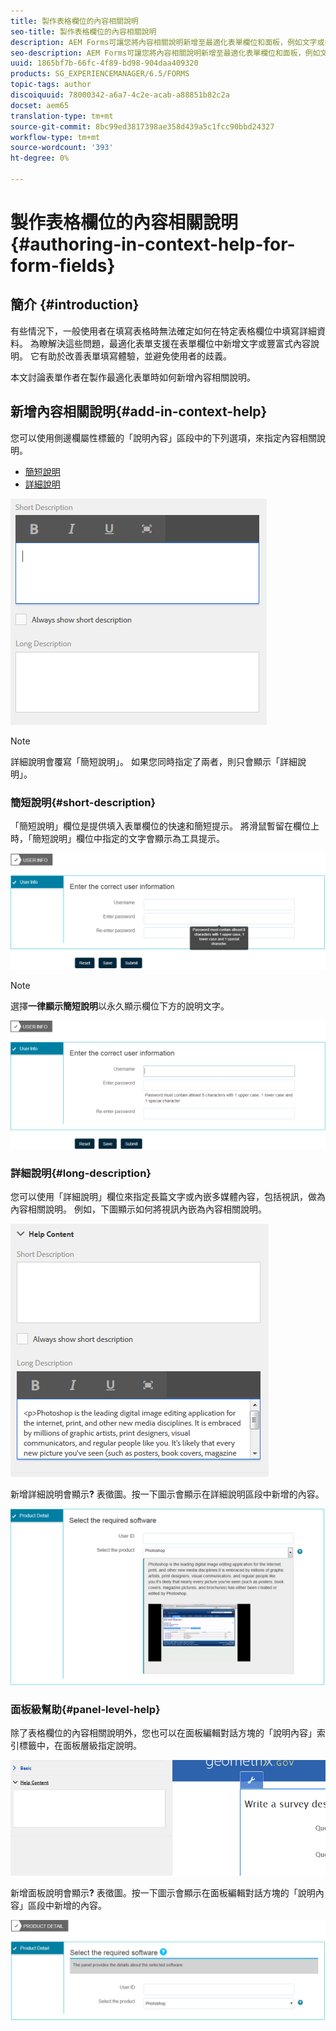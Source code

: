 ```yaml
---
title: 製作表格欄位的內容相關說明
seo-title: 製作表格欄位的內容相關說明
description: AEM Forms可讓您將內容相關說明新增至最適化表單欄位和面板，例如文字或多媒體，包括影片。
seo-description: AEM Forms可讓您將內容相關說明新增至最適化表單欄位和面板，例如文字或多媒體，包括影片。
uuid: 1865bf7b-66fc-4f89-bd98-904daa409320
products: SG_EXPERIENCEMANAGER/6.5/FORMS
topic-tags: author
discoiquuid: 78000342-a6a7-4c2e-acab-a88851b82c2a
docset: aem65
translation-type: tm+mt
source-git-commit: 8bc99ed3817398ae358d439a5c1fcc90bbd24327
workflow-type: tm+mt
source-wordcount: '393'
ht-degree: 0%

---
```



# 製作表格欄位的內容相關說明{#authoring-in-context-help-for-form-fields}

## 簡介 {#introduction}

有些情況下，一般使用者在填寫表格時無法確定如何在特定表格欄位中填寫詳細資料。 為瞭解決這些問題，最適化表單支援在表單欄位中新增文字或豐富式內容說明。 它有助於改善表單填寫體驗，並避免使用者的歧義。

本文討論表單作者在製作最適化表單時如何新增內容相關說明。

## 新增內容相關說明{#add-in-context-help}

您可以使用側邊欄屬性標籤的「說明內容」區段中的下列選項，來指定內容相關說明。

* [簡短說明](../../forms/using/authoring-in-field-help.md#p-short-description-p)
* [詳細說明](../../forms/using/authoring-in-field-help.md#p-long-description-p)

![表格欄位的內容相關說明](assets/descriptions.png)

>[!NOTE]
>
>詳細說明會覆寫「簡短說明」。 如果您同時指定了兩者，則只會顯示「詳細說明」。

### 簡短說明{#short-description}

「簡短說明」欄位是提供填入表單欄位的快速和簡短提示。 將滑鼠暫留在欄位上時，「簡短說明」欄位中指定的文字會顯示為工具提示。

![新增表格欄位內文說明的簡短說明](assets/tooltip.png)

>[!NOTE]
>
>選擇&#x200B;**一律顯示簡短說明**&#x200B;以永久顯示欄位下方的說明文字。

![欄位下方的永久簡短內容相關說明](assets/short1.png)

### 詳細說明{#long-description}

您可以使用「詳細說明」欄位來指定長篇文字或內嵌多媒體內容，包括視訊，做為內容相關說明。 例如，下圖顯示如何將視訊內嵌為內容相關說明。

![新增豐富式媒體作為表格欄位的內容相關說明](assets/long-descriptions.png)

新增詳細說明會顯示&#x200B;**?** 表徵圖。按一下圖示會顯示在詳細說明區段中新增的內容。

![豐富式媒體內容相關說明範例](assets/photoshop.png)

### 面板級幫助{#panel-level-help}

除了表格欄位的內容相關說明外，您也可以在面板編輯對話方塊的「說明內容」索引標籤中，在面板層級指定說明。

![新增表格面板的內容相關說明](assets/panel-level-help.png)

新增面板說明會顯示&#x200B;**?** 表徵圖。按一下圖示會顯示在面板編輯對話方塊的「說明內容」區段中新增的內容。

![表單面板層級的內容相關說明範例](assets/photoshop-1.png)

